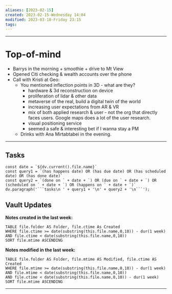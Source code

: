 ```yaml
---
aliases: [2023-02-15]
created: 2023-02-15-Wednesday 14:04
modified: 2023-03-10-Friday 23:15
tags: 
---
```


---

# Top-of-mind
- Barrys in the morning + smoothie + drive to Mt View
- Opened Citi checking & wealth accounts over the phone
- Call with Kristi at Geo:
	- You mentioned inflection points in 3D - what are they?
		- hardware & 3d reconstruction on device
		- proliferation of lidar & other data
		- metaverse of the real, build a digital twin of the world
		- increasing user expectations from AR & VR
		- mix of both applied research & user - not the org that directly faces users. Google maps does a lot of the user research.
		- visual positioning service
		- seemed a safe & interesting bet if I wanna stay a PM
	- Drinks with Ana Mirtabtabei in the evening.

---

## Tasks
```dataviewjs
const date = `${dv.current().file.name}`
const query1 = `(has happens date) OR (has due date) OR (has scheduled date) OR (has done date)`
const query2 = `(done on ` + date + `) OR (due on ` + date + `) OR (scheduled on ` + date + `) OR (happens on ` + date + `)`
dv.paragraph('```tasks\n ' + query1 + '\n' + query2 + '\n```');
```

## Vault Updates

**Notes created in the last week:**

``` dataview
TABLE file.folder AS Folder, file.ctime As Created
WHERE file.ctime >= date(substring(this.file.name,0,10)) - dur(1 week) AND file.ctime < date(substring(this.file.name,0,10))
SORT file.mtime ASCENDING
```

**Notes modified in the last week:**

``` dataview
TABLE file.folder AS Folder, file.mtime AS Modified, file.ctime AS Created
WHERE file.mtime >= date(substring(this.file.name,0,10)) - dur(1 week)
AND file.mtime < date(substring(this.file.name,0,10))
AND file.ctime < date(substring(this.file.name,0,10)) - dur(1 week)
SORT file.mtime ASCENDING
```
---

